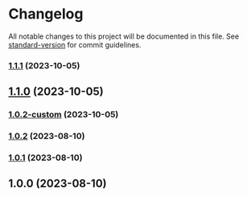 # Changelog

All notable changes to this project will be documented in this file. See [standard-version](https://github.com/conventional-changelog/standard-version) for commit guidelines.

### [1.1.1](https://github.com/Skip85/test-lib/compare/v1.0.2...v1.1.1) (2023-10-05)

## [1.1.0](https://github.com/Skip85/test-lib/compare/v1.0.2-custom...v1.1.0) (2023-10-05)

### [1.0.2-custom](https://github.com/Skip85/test-lib/compare/v1.0.2...v1.0.2-custom) (2023-10-05)

### [1.0.2](https://github.com/Skip85/test-lib/compare/v1.0.1...v1.0.2) (2023-08-10)

### [1.0.1](https://github.com/Skip85/test-lib/compare/v1.0.0...v1.0.1) (2023-08-10)

## 1.0.0 (2023-08-10)
